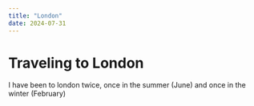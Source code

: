 ```yaml
---
title: "London"
date: 2024-07-31
---
```


# Traveling to London 
I have been to london twice, once in the summer (June) and once in the winter (February) 
